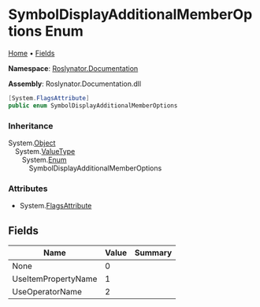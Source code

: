 <a name="_top"></a>

# SymbolDisplayAdditionalMemberOptions Enum

[Home](../../../README.md#_top) &#x2022; [Fields](#fields)

**Namespace**: [Roslynator.Documentation](../README.md#_top)

**Assembly**: Roslynator\.Documentation\.dll

```csharp
[System.FlagsAttribute]
public enum SymbolDisplayAdditionalMemberOptions
```

### Inheritance

System\.[Object](https://docs.microsoft.com/en-us/dotnet/api/system.object)\
&emsp;System\.[ValueType](https://docs.microsoft.com/en-us/dotnet/api/system.valuetype)\
&emsp;&emsp;System\.[Enum](https://docs.microsoft.com/en-us/dotnet/api/system.enum)\
&emsp;&emsp;&emsp;SymbolDisplayAdditionalMemberOptions

### Attributes

* System\.[FlagsAttribute](https://docs.microsoft.com/en-us/dotnet/api/system.flagsattribute)

## Fields

| Name | Value | Summary |
| ---- | ----- | ------- |
| None | 0 |
| UseItemPropertyName | 1 |
| UseOperatorName | 2 |

